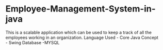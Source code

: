 # Employee-Management-System-in-java
This is a scalable application which can be used to keep a track of all the employees working in an organization.
Language Used - Core Java
Concept - Swing
Database -MYSQL

